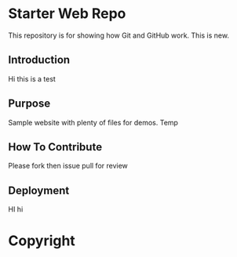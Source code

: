 # Starter Web Repo

This repository is for showing how Git and GitHub work. This is new.

## Introduction
Hi this is a test

## Purpose

Sample website with plenty of files for demos. Temp

## How To Contribute
Please fork then issue pull for review
## Deployment

HI hi
# Copyright